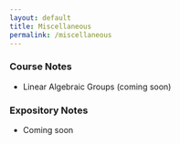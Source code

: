 ```yaml
---
layout: default
title: Miscellaneous
permalink: /miscellaneous
---
```



### Course Notes
- Linear Algebraic Groups (coming soon)


### Expository Notes
- Coming soon


